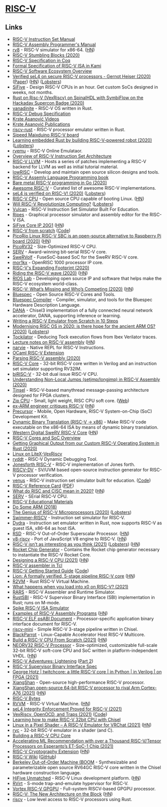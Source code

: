 # [RISC-V](https://en.wikipedia.org/wiki/RISC-V)

## Links

- [RISC-V Instruction Set Manual](https://github.com/riscv/riscv-isa-manual)
- [RISC-V Assembly Programmer's Manual](https://github.com/riscv/riscv-asm-manual/blob/master/riscv-asm.md)
- [rv8](https://github.com/rv8-io/rv8) - RISC-V simulator for x86-64. ([HN](https://news.ycombinator.com/item?id=21802302))
- [RISC-V Stumbling Blocks (2020)](https://x86.lol/generic/2020/01/01/riscv-intro.html)
- [RISC-V Specification in Coq](https://github.com/mit-plv/riscv-coq)
- [Formal Specification of RISC-V ISA in Kami](https://github.com/sifive/RiscvSpecFormal)
- [RISC-V Software Ecosystem Overview](https://github.com/riscv/riscv-software-list)
- [Verified seL4 on secure RISC-V processors - Gernot Heiser (2020)](https://www.youtube.com/watch?v=wJ96s3pNtI0) ([Paper](https://ts.data61.csiro.au/publications/csiroabstracts/Heiser_20.abstract.pml)) ([HN](https://news.ycombinator.com/item?id=23923090)) ([Lobsters](https://lobste.rs/s/gp9e88/verified_sel4_on_secure_risc_v_processors))
- [SiFive](https://www.sifive.com/) - Design RISC-V CPUs in an hour. Get custom SoCs designed in weeks, not months.
- [Rust on Risc-V (VexRiscv) on SpinalHDL with SymbiFlow on the Hackaday Supercon Badge (2020)](https://craigjb.com/2020/01/22/ecp5/)
- [vanadinite](https://github.com/repnop/vanadinite) - RISC-V OS written in Rust.
- [RISC-V Debug Specification](https://github.com/riscv/riscv-debug-spec)
- [Krste Asanović Videos](https://people.eecs.berkeley.edu/~krste/videos.html)
- [Krste Asanović Publications](https://people.eecs.berkeley.edu/~krste/publications.html)
- [riscv-rust](https://github.com/takahirox/riscv-rust) - RISC-V processor emulator written in Rust.
- [Sipeed Maixduino RISC-V board](http://www.ulisp.com/show?30X8)
- [Learning embedded Rust by building RISC-V-powered robot (2020)](https://k155la3.blog/2020/03/21/learning-embedded-rust-by-building-riscv-powered-robot-part-1/) ([Lobsters](https://lobste.rs/s/ar5lfs/learning_embedded_rust_by_building_risc_v))
- [rvemu](https://github.com/d0iasm/rvemu) - RISC-V Online Emulataor.
- [Overview of RISC-V Instruction Set Architecture](https://web.cecs.pdx.edu/~harry/riscv/)
- [RISC-V LLVM](https://github.com/lowRISC/riscv-llvm) - Hosts a series of patches implementing a RISC-V backend for LLVM as well as initial tutorial material.
- [lowRISC](https://www.lowrisc.org/) - Develop and maintain open source silicon designs and tools.
- [RISC-V Assemly Language Programming book](https://github.com/johnwinans/rvalp)
- [Bare metal RISC-V programming in Go (2020)](https://embeddedgo.github.io/2020/05/31/bare_metal_programming_risc-v_in_go.html)
- [Awesome RISC-V](https://github.com/drom/awesome-riscv) - Curated list of awesome RISC-V implementations.
- [seL4 is verified on RISC-V! (2020)](https://microkerneldude.wordpress.com/2020/06/09/sel4-is-verified-on-risc-v/) ([Lobsters](https://lobste.rs/s/2nnrmh/sel4_is_verified_on_risc_v))
- [RISC-V CPU](https://github.com/openhwgroup/cva6) - Open source CPU capable of booting Linux. ([HN](https://news.ycombinator.com/item?id=23768080))
- [Will RISC-V Revolutionize Computing?](https://cacm.acm.org/magazines/2020/5/244325-will-risc-v-revolutionize-computing/fulltext) ([Lobsters](https://lobste.rs/s/icegvf/will_risc_v_revolutionize_computing))
- [Vulcan](https://github.com/vmmc2/Vulcan) - RISC-V Instruction Set Simulator Built For Education.
- [Ripes](https://github.com/mortbopet/Ripes) - Graphical processor simulator and assembly editor for the RISC-V ISA.
- [SiFive Core IP 20G1](https://www.sifive.com/blog/sifive-core-ip-20g1) ([HN](https://news.ycombinator.com/item?id=23983704))
- [RISC-V from scratch](https://twilco.github.io/riscv-from-scratch/2019/03/10/riscv-from-scratch-1.html) ([Code](https://github.com/twilco/riscv-from-scratch))
- [PicoRio Linux RISC-V SBC is an open-source alternative to Raspberry Pi board (2020)](https://www.cnx-software.com/2020/09/04/picorio-linux-risc-v-sbc-is-an-open-source-alternative-to-raspberry-pi-board/) ([HN](https://news.ycombinator.com/item?id=24378758))
- [PicoRV32](https://github.com/cliffordwolf/picorv32) - Size-Optimized RISC-V CPU.
- [SERV](https://github.com/olofk/serv) - Award-winning bit-serial RISC-V core.
- [SweRVolf](https://github.com/chipsalliance/Cores-SweRVolf) - FuseSoC-based SoC for the SweRV RISC-V core.
- [mor1kx](https://github.com/openrisc/mor1kx) - OpenRISC 1000 processor IP core.
- [RISC-V's Expanding Footprint (2020)](https://semiengineering.com/where-risc-v-is-gaining-traction/)
- [Riding the RISC-V wave (2020)](https://semiengineering.com/riding-the-risc-v-wave/) ([HN](https://news.ycombinator.com/item?id=24460383))
- [RIOS Lab](https://rioslab.org/) - Developing open source IP and software that helps make the RISC-V ecosystem world-class.
- [RISC-V: What’s Missing and Who’s Competing (2020)](https://semiengineering.com/risc-v-whats-missing-and-whos-competing/) ([HN](https://news.ycombinator.com/item?id=24602264))
- [Bluespec](https://bluespec.com/) - Open Source RISC-V Cores and Tools.
- [Bluespec Compiler](https://github.com/B-Lang-org/bsc) - Compiler, simulator, and tools for the Bluespec Hardware Description Language.
- [DANA](https://github.com/bu-icsg/dana) - Chisel3 implementation of a fully connected neural network accelerator, DANA, supporting inference or learning.
- [Writing a RISC-V Emulator from Scratch in 10 Steps](https://github.com/d0iasm/book.rvemu)
- [Modernising RISC OS in 2020: is there hope for the ancient ARM OS? (2020)](https://liam-on-linux.livejournal.com/73983.html) ([Lobsters](https://lobste.rs/s/wh5bzl/modernising_risc_os_2020_is_there_hope_for))
- [Tockilator](https://github.com/oxidecomputer/tockilator) - Deducing Tock execution flows from Ibex Verilator traces.
- [Lecture notes on RISC-V assembly](https://web.eecs.utk.edu/~smarz1/courses/ece356/notes/assembly/) ([HN](https://news.ycombinator.com/item?id=24810604))
- [narvie](https://github.com/physical-computation/narvie) - Native REPL for RISC-V Instructions.
- [OCaml RISC-V Extension](https://github.com/patricoferris/riscv-o-spec)
- [Parsing RISC-V assembly (2020)](https://web.eecs.utk.edu/~azh/blog/parsingriscv.html)
- [RISC-V Core](https://github.com/ultraembedded/riscv) - 32-bit RISC-V core written in Verilog and an instruction set simulator supporting RV32IM.
- [biRISC-V](https://github.com/ultraembedded/biriscv) - 32-bit dual issue RISC-V CPU.
- [Understanding Non-Local Jumps (setjmp/longjmp) in RISC-V Assembly (2020)](https://danielmangum.com/posts/non-local-jumps-riscv/)
- [Tinsel](https://github.com/POETSII/tinsel) - RISC-V-based manythread message-passing architecture designed for FPGA clusters.
- [Zip CPU](https://github.com/ZipCPU/zipcpu) - Small, light weight, RISC CPU soft core. ([Web](https://zipcpu.com/about/))
- [ex-ARM engineer critiques RISC-V](https://gist.github.com/erincandescent/8a10eeeea1918ee4f9d9982f7618ef68) ([HN](https://news.ycombinator.com/item?id=24958423))
- [Precursor](https://www.crowdsupply.com/sutajio-kosagi/precursor) - Mobile, Open Hardware, RISC-V System-on-Chip (SoC) Development Kit.
- [Dynamic Binary Translation (RISC-V -> x86)](https://github.com/ria-jit/ria-jit) - Make RISC-V code executable on the x86-64 ISA by means of dynamic binary translation.
- [Western Digital SweRV RISC-V Core](https://github.com/chipsalliance/Cores-SweRV) ([HN](https://news.ycombinator.com/item?id=25002448))
- [RISC-V Cores and SoC Overview](https://github.com/riscv/riscv-cores-list)
- [Getting Graphical Output from our Custom RISC-V Operating System in Rust (2020)](https://blog.stephenmarz.com/2020/11/11/risc-v-os-using-rust-graphics/)
- [Linux on LiteX-VexRiscv](https://github.com/litex-hub/linux-on-litex-vexriscv)
- [rvddt](https://github.com/johnwinans/rvddt) - RISC-V Dynamic Debugging Tool.
- [Jonesforth RISC-V](https://github.com/jjyr/jonesforth_riscv) - RISC-V implementation of Jones forth.
- [RISCV-DV](https://github.com/google/riscv-dv) - SV/UVM based open-source instruction generator for RISC-V processor verification.
- [venus](https://www.kvakil.me/venus/) - RISC-V instruction set simulator built for education. ([Code](https://github.com/kvakil/venus))
- [RISC-V Reference Card](https://github.com/jameslzhu/riscv-card) ([PDF](https://github.com/jameslzhu/riscv-card/blob/master/riscv-card.pdf))
- [What do RISC and CISC mean in 2020?](https://medium.com/swlh/what-does-risc-and-cisc-mean-in-2020-7b4d42c9a9de) ([HN](https://news.ycombinator.com/item?id=25159704))
- [SERV](https://github.com/olofk/serv) - SErial RISC-V CPU.
- [RISC-V Educational Materials](https://github.com/riscv/educational-materials)
- [Do Some ARM (2018)](https://medium.com/@simonhallam/do-some-arm-c7ddc2d59202)
- [The Genius of RISC-V Microprocessors (2020)](https://erik-engheim.medium.com/the-genius-of-risc-v-microprocessors-b19d735abaa6) ([Lobsters](https://lobste.rs/s/ar3phv/genius_risc_v_microprocessors))
- [Swimmer-RISCV](https://github.com/msyksphinz-self/swimmer_riscv) - Instruction set simulator for RISC-V.
- [Dydra](https://github.com/msyksphinz-self/dydra) - Instruction set emulator written in Rust, now supports RISC-V as guest ISA, x86-64 as host ISA.
- [RSD](https://github.com/rsd-devel/rsd) - RISC-V Out-of-Order Superscalar Processor. ([HN](https://news.ycombinator.com/item?id=25644678))
- [v8-riscv](https://github.com/v8-riscv/v8) - Port of JavaScript V8 engine to RISC-V. ([HN](https://news.ycombinator.com/item?id=25663403))
- [RISC-V isn't as interesting as you think (2021)](https://sporks.space/2021/02/01/risc-v-isnt-as-interesting-as-you-think/) ([Lobsters](https://lobste.rs/s/wzdymn/risc_v_isn_t_as_interesting_as_you_think)) ([HN](https://news.ycombinator.com/item?id=26001972))
- [Rocket Chip Generator](https://github.com/chipsalliance/rocket-chip) - Contains the Rocket chip generator necessary to instantiate the RISC-V Rocket Core.
- [Designing a RISC-V CPU (2021)](https://mcla.ug/blog/risc-v-cpu-part-1.html) ([HN](https://news.ycombinator.com/item?id=26164574))
- [RISC-V assembler in Tcl](https://github.com/jbroll/riscv-asm)
- [RISC-V Getting Started Guide](https://risc-v-getting-started-guide.readthedocs.io/en/latest/) ([Code](https://github.com/riscv/risc-v-getting-started-guide))
- [Lion: A formally verified, 5-stage pipeline RISC-V core](https://github.com/standardsemiconductor/lion) ([HN](https://news.ycombinator.com/item?id=26341055))
- [R2VM](https://github.com/nbdd0121/r2vm) - Rust RISC-V Virtual Machine.
- [What happens when you load into x0 on RISC-V? (2021)](https://commaok.xyz/post/riscv_isa_blog_post/)
- [RARS](https://github.com/TheThirdOne/rars) - RISC-V Assembler and Runtime Simulator.
- [RustSBI](https://github.com/luojia65/rustsbi) - RISC-V Supervisor Binary Interface (SBI) implementation in Rust; runs on M-mode.
- [Spike RISC-V ISA Simulator](https://github.com/riscv/riscv-isa-sim)
- [Examples of RISC-V Assembly Programs](https://marz.utk.edu/my-courses/cosc230/book/example-risc-v-assembly-programs/) ([HN](https://news.ycombinator.com/item?id=26946993))
- [RISC-V ELF psABI Document](https://github.com/riscv/riscv-elf-psabi-doc) - Processor-specific application binary interface document for RISC-V.
- [riscv-mini](https://github.com/ucb-bar/riscv-mini) - Simple RISC-V 3-stage pipeline written in Chisel.
- [BlackParrot](https://github.com/black-parrot/black-parrot) - Linux-Capable Accelerator Host RISC-V Multicore.
- [Build a RISC-V CPU From Scratch (2021)](https://spectrum.ieee.org/geek-life/hands-on/build-a-riscv-cpu-from-scratch) ([HN](https://news.ycombinator.com/item?id=27289213))
- [NEORV32 RISC-V Processor](https://github.com/stnolting/neorv32) - Size-optimized, customizable full-scale 32-bit RISC-V soft-core CPU and SoC written in platform-independent VHDL. ([HN](https://news.ycombinator.com/item?id=27343948))
- [RISC-V Adventures: Lightening](https://ekaitz.elenq.tech/lightening.html) ([Part 2](https://ekaitz.elenq.tech/hex0.html))
- [RISC-V Supervisor Binary Interface Spec](https://github.com/riscv/riscv-sbi-doc)
- [George Hotz | twitchcore: a little RISC-V core | in Python | in Verilog | on FPGA (2021)](https://www.youtube.com/watch?v=camQ9QeBY9Q)
- [XiangShan](https://github.com/OpenXiangShan/XiangShan) - Open-source high-performance RISC-V processor.
- [XiangShan open-source 64-bit RISC-V processor to rival Arm Cortex-A76 (2021)](https://www.cnx-software.com/2021/07/05/xiangshan-open-source-64-bit-risc-v-processor-rival-arm-cortex-a76/) ([HN](https://news.ycombinator.com/item?id=27737718))
- [RISC-V Bytes](https://danielmangum.com/categories/risc-v-bytes/)
- [RVVM](https://github.com/lekkit/rvvm) - RISC-V Virtual Machine. ([HN](https://news.ycombinator.com/item?id=27918744))
- [seL4 Integrity Enforcement Proved for RISC-V (2021)](https://microkerneldude.wordpress.com/2021/08/04/sel4-integrity-enforcement-proved-for-risc-v/)
- [VexRiscv, OpenOCD, and Traps (2021)](https://tomverbeure.github.io/2021/07/18/VexRiscv-OpenOCD-and-Traps.html) ([Code](https://github.com/tomverbeure/vexriscv_ocd_blog))
- [Learning how to make RISC-V 32bit CPU with Chisel](https://github.com/rhysd/riscv32-cpu-chisel)
- [Linux in a Pixel Shader – A RISC-V Emulator for VRChat (2021)](https://blog.pimaker.at/texts/rvc1/) ([HN](https://news.ycombinator.com/item?id=28312632))
- [rvc](https://github.com/PiMaker/rvc) - 32-bit RISC-V emulator in a shader (and C).
- [Building a RISC-V CPU Core](https://github.com/stevehoover/LF-Building-a-RISC-V-CPU-Core)
- [Accelerating ML Recommendation with over a Thousand RISC-V/Tensor Processors on Esperanto’s ET-SoC-1 Chip (2021)](https://www.esperanto.ai/wp-content/uploads/2021/08/HC2021.Esperanto.Ditzel.Final_.pdf)
- [RISC-V Cryptography Extension](https://github.com/riscv/riscv-crypto) ([HN](https://news.ycombinator.com/item?id=28394597))
- [RISC-V Wiki](https://wiki.riscv.org/display/TECH/GitHub+Repo+Map) ([GitHub](https://github.com/riscv))
- [Berkeley Out-of-Order Machine (BOOM](https://github.com/riscv-boom/riscv-boom) - Synthesizable and parameterizable open source RV64GC RISC-V core written in the Chisel hardware construction language.
- [HiFive Unmatched](https://www.sifive.com/boards/hifive-unmatched) - RISC-V Linux development platform. ([HN](https://news.ycombinator.com/item?id=28468118))
- [RVirt](https://github.com/mit-pdos/RVirt) - S-mode trap-and-emulate hypervisor for RISC-V.
- [Vortex RISC-V GPGPU](https://github.com/vortexgpgpu/vortex) - Full-system RISCV-based GPGPU processor.
- [RISC-V: The New Architecture on the Block](https://klarasystems.com/articles/risc-v-the-new-architecture-on-the-block/) ([HN](https://news.ycombinator.com/item?id=28696450))
- [riscv](https://github.com/rust-embedded/riscv) - Low level access to RISC-V processors using Rust.

